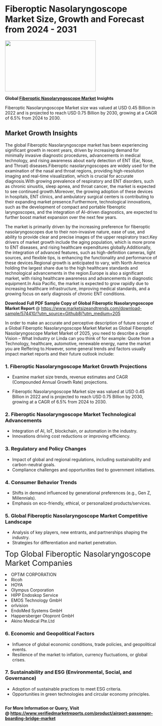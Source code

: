 <H1>Fiberoptic Nasolaryngoscope Market Size, Growth and Forecast from 2024 - 2031</H1><img class="aligncenter size-medium wp-image-584254" src="https://thirdeyenews.in/wp-content/uploads/2024/09/Global-Market-Research-300x168.jpeg" alt="" width="300" height="168" /><p><strong>Global&nbsp;<a href="https://www.marketsizeandtrends.com/download-sample/574410/?utm_source=Github8j?utm_medium=205">Fiberoptic Nasolaryngoscope Market</a> Insights</strong></p><p>Fiberoptic Nasolaryngoscope Market size was valued at USD 0.45 Billion in 2022 and is projected to reach USD 0.75 Billion by 2030, growing at a CAGR of 6.5% from 2024 to 2030.</p><p><h2>Market Growth Insights</h2> <p>The global Fiberoptic Nasolaryngoscope market has been experiencing significant growth in recent years, driven by increasing demand for minimally invasive diagnostic procedures, advancements in medical technology, and rising awareness about early detection of ENT (Ear, Nose, and Throat) diseases.Fiberoptic nasolaryngoscopes are widely used for the examination of the nasal and throat regions, providing high-resolution imaging and real-time visualization, which is crucial for accurate diagnosis.With growing prevalence of respiratory and ENT disorders, such as chronic sinusitis, sleep apnea, and throat cancer, the market is expected to see continued growth.Moreover, the growing adoption of these devices in hospitals, ENT clinics, and ambulatory surgical centers is contributing to their expanding market presence.Furthermore, technological innovations, such as the development of compact and portable fiberoptic laryngoscopes, and the integration of AI-driven diagnostics, are expected to further boost market expansion over the next few years.</p> <p>The market is primarily driven by the increasing preference for fiberoptic nasolaryngoscopes due to their non-invasive nature, ease of use, and ability to provide clear and precise images of the upper respiratory tract.Key drivers of market growth include the aging population, which is more prone to ENT diseases, and rising healthcare expenditures globally.Additionally, the integration of advanced features, such as high-definition cameras, light sources, and flexible tips, is enhancing the functionality and performance of these devices.Regional growth is anticipated to vary, with North America holding the largest share due to the high healthcare standards and technological advancements in the region.Europe is also a significant market, with rising healthcare awareness and advancements in diagnostic equipment.In Asia Pacific, the market is expected to grow rapidly due to increasing healthcare infrastructure, improving medical standards, and a growing focus on early diagnosis of chronic ENT conditions.</p><p><span class=""><strong>Download Full PDF Sample Copy of Global Fiberoptic Nasolaryngoscope Market Report</strong> @ <a href="https://www.marketsizeandtrends.com/download-sample/574410/?utm_source=Github8j?utm_medium=205" target="_blank">https://www.marketsizeandtrends.com/download-sample/574410/?utm_source=Github8j?utm_medium=205</a></span></p><p>In order to make an accurate and perceptive description of future scope of a Global&nbsp;Fiberoptic Nasolaryngoscope Market Market as Global&nbsp;Fiberoptic Nasolaryngoscope Market Market of 2025, you need to describe a clear Vision &ndash; What Industry or Linda can you think of for example: Quote from a Technology, healthcare, automotive, renewable energy, name the market you are Reffering to.However, some general trends and factors usually impact market reports and their future outlook include:</p><h3>1.&nbsp;<strong>Fiberoptic Nasolaryngoscope Market Growth Projections</strong></h3><ul><li>Examine market size trends, revenue estimates and CAGR (Compounded Annual Growth Rate) projections.</li><li><p>Fiberoptic Nasolaryngoscope Market size was valued at USD 0.45 Billion in 2022 and is projected to reach USD 0.75 Billion by 2030, growing at a CAGR of 6.5% from 2024 to 2030.</p></li></ul><h3>2.&nbsp;<strong>Fiberoptic Nasolaryngoscope Market Technological Advancements</strong></h3><ul><li>Integration of AI, IoT, blockchain, or automation in the industry.</li><li>Innovations driving cost reductions or improving efficiency.</li></ul><h3>3.&nbsp;<strong>Regulatory and Policy Changes</strong></h3><ul><li>Impact of global and regional regulations, including sustainability and carbon-neutral goals.</li><li>Compliance challenges and opportunities tied to government initiatives.</li></ul><h3>4.&nbsp;<strong>Consumer Behavior Trends</strong></h3><ul><li>Shifts in demand influenced by generational preferences (e.g., Gen Z, Millennials).</li><li>Emphasis on eco-friendly, ethical, or personalized products/services.</li></ul><h3>5.&nbsp;<strong>Global Fiberoptic Nasolaryngoscope Market Competitive Landscape</strong></h3><ul><li>Analysis of key players, new entrants, and partnerships shaping the industry.</li><li>Strategies for differentiation and market penetration.</li></ul><p data-pm-slice="1 1 []"><span style="color: inherit; font-family: inherit; font-size: 25px;">Top Global Fiberoptic Nasolaryngoscope Market Companies</span></p><div class="" data-test-id=""><p><li>OPTiM CORPORATION</li><li> Ricoh</li><li> HOYA</li><li> Olympus Corporation</li><li> HIPP Endoskop Service</li><li> EMOS Technology GmbH</li><li> orlvision</li><li> EndoMed Systems GmbH</li><li> Happersberger Otopront GmbH</li><li> Akino Medical Pte.Ltd</li></p></div><h3>6.&nbsp;<strong>Economic and Geopolitical Factors</strong></h3><ul><li>Influence of global economic conditions, trade policies, and geopolitical events.</li><li>Resilience of the market to inflation, currency fluctuations, or global crises.</li></ul><h3>7.&nbsp;<strong>Sustainability and ESG (Environmental, Social, and Governance)</strong></h3><ul><li>Adoption of sustainable practices to meet ESG criteria.</li><li>Opportunities in green technologies and circular economy principles.</li></ul><h2><strong style="font-size: 14px;">For More Information or Query, Visit @&nbsp;</strong><a style="background-color: #ffffff; font-size: 14px;" href="https://www.marketsizeandtrends.com/report/fiberoptic-nasolaryngoscope-market/" target="_blank">https://www.verifiedmarketreports.com/product/airport-passenger-boarding-bridge-market</a></h2>